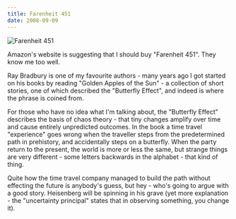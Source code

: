 ```yaml
---
title: Farenheit 451
date: 2008-09-09
---
```


![Farenheit 451](https://source.unsplash.com/FHnnjk1Yj7Y/1600x900)

Amazon's website is suggesting that I should buy "Farenheit 451". They know me too well.

Ray Bradbury is one of my favourite authors - many years ago I got started on his books by reading "Golden Apples of the Sun" - a collection of short stories, one of which described the "Butterfly Effect", and indeed is where the phrase is coined from.

For those who have no idea what I'm talking about, the "Butterfly Effect" describes the basis of chaos theory - that tiny changes amplify over time and cause entirely unpredicted outcomes. In the book a time travel "experience" goes wrong when the traveller steps from the predetermined path in prehistory, and accidentally steps on a butterfly. When the party return to the present, the world is more or less the same, but strange things are very different - some letters backwards in the alphabet - that kind of thing.

Quite how the time travel company managed to build the path without effecting the future is anybody's guess, but hey - who's going to argue with a good story. Heisenberg will be spinning in his grave (yet more explanation - the "uncertainty principal" states that in observing something, you change it).
